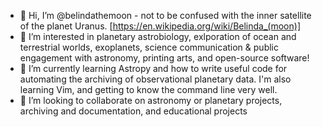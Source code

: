 - 👋 Hi, I’m @belindathemoon - not to be confused with the inner satellite of the planet Uranus. [https://en.wikipedia.org/wiki/Belinda_(moon)]
- 👀 I’m interested in planetary astrobiology, exlporation of ocean and terrestrial worlds, exoplanets,
      science communication & public engagement with astronomy, printing arts, and open-source software!
- 🌱 I’m currently learning Astropy and how to write useful code for automating the archiving of observational planetary data.
      I'm also learning Vim, and getting to know the command line very well.
- 💞️ I’m looking to collaborate on astronomy or planetary projects, archiving and documentation, and educational projects
